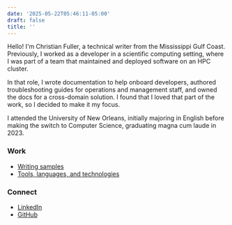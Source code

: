 ```yaml
---
date: '2025-05-22T05:46:11-05:00'
draft: false
title: ''
---
```


Hello! I'm Christian Fuller, a technical writer from the Mississippi Gulf Coast.
Previously, I worked as a developer in a scientific computing setting, where I was part of a team that maintained and deployed software on an HPC cluster.

In that role, I wrote documentation to help onboard developers, authored troubleshooting guides for operations and management staff, and owned the docs for a cross-domain solution.
I found that I loved that part of the work, so I decided to make it my focus.

I attended the University of New Orleans, initially majoring in English before making the switch to Computer Science, graduating magna cum laude in 2023.

### Work

- [Writing samples](https://portfolio.christianf.io)
- [Tools, languages, and technologies](/about-me/tools/)

### Connect

- [LinkedIn](https://www.linkedin.com/in/christian-s-fuller/)
- [GitHub](https://github.com/nandstand/)
